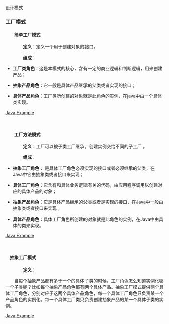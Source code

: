 设计模式

### 工厂模式

#### &emsp;&emsp;简单工厂模式

&emsp;&emsp;&emsp;&emsp;**定义**：定义一个用于创建对象的接口。 

&emsp;&emsp;&emsp;&emsp;**组成**：

* **工厂类角色**：这是本模式的核心，含有一定的商业逻辑和判断逻辑，用来创建产品；

* **抽象产品角色**：它一般是具体产品继承的父类或者实现的接口；         
* **具体产品角色**：工厂类所创建的对象就是此角色的实例，在java中由一个具体类实现。

[Java Example](https://github.com/fatiaoyezi/design_model/tree/master/src/factory/simple_factory )  

&nbsp;

#### &emsp;&emsp;工厂方法模式

&emsp;&emsp;&emsp;&emsp;**定义**：工厂可以被子类工厂继承，创建实例交给不同的子工厂 。

&emsp;&emsp;&emsp;&emsp;**组成**：

- **抽象工厂角色**： 是具体工厂角色必须实现的接口或者必须继承的父类，在Java中它由抽象类或者接口来实现；

- **具体工厂角色**：它含有和具体业务逻辑有关的代码，由应用程序调用以创建对应的具体产品的对象；         
- **抽象产品角色**：它是具体产品继承的父类或者是实现的接口，在Java中一般由抽象类或者接口来实现；
- **具体产品角色**：具体工厂角色所创建的对象就是此角色的实例，在Java中由具体的类来实现。 

[Java Example](https://github.com/fatiaoyezi/design_model/tree/master/src/factory/factory_mothed )

&nbsp;

#### &emsp;抽象工厂模式

&emsp;&emsp;&emsp;&emsp;**定义**：

&emsp;&emsp;当每个抽象产品都有多于一个的具体子类的时候，工厂角色怎么知道实例化哪一个子类呢？比如每个抽象产品角色都有两个具体产品。抽象工厂模式提供两个具体工厂角色，分别对应于这两个具体产品角色，每一个具体工厂角色只负责某一个产品角色的实例化。每一个具体工厂类只负责创建抽象产品的某一个具体子类的实例。

[Java Example](https://github.com/fatiaoyezi/design_model/tree/master/src/factory/abstract_factory )


